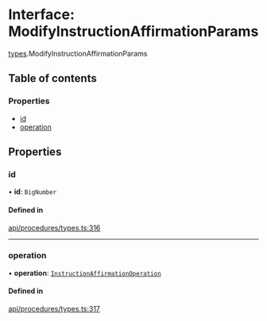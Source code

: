 # Interface: ModifyInstructionAffirmationParams

[types](../wiki/types).ModifyInstructionAffirmationParams

## Table of contents

### Properties

- [id](../wiki/types.ModifyInstructionAffirmationParams#id)
- [operation](../wiki/types.ModifyInstructionAffirmationParams#operation)

## Properties

### id

• **id**: `BigNumber`

#### Defined in

[api/procedures/types.ts:316](https://github.com/PolymathNetwork/polymesh-sdk/blob/c6fe1be3/src/api/procedures/types.ts#L316)

___

### operation

• **operation**: [`InstructionAffirmationOperation`](../wiki/types.InstructionAffirmationOperation)

#### Defined in

[api/procedures/types.ts:317](https://github.com/PolymathNetwork/polymesh-sdk/blob/c6fe1be3/src/api/procedures/types.ts#L317)
